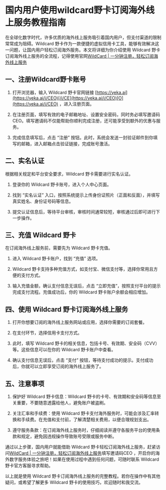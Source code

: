 # 国内用户使用wildcard野卡订阅海外线上服务教程指南

在全球化数字时代，许多优质的海外线上服务吸引着国内用户，但支付渠道的限制常常成为阻碍。Wildcard 野卡作为一款便捷的虚拟信用卡工具，能够有效解决这一问题，让国内用户轻松订阅海外服务。本文将详细为你介绍使用 Wildcard 野卡订阅海外线上服务的全流程，记得使用官网[WildCard | 一分钟注册，轻松订阅海外线上服务](https://yeka.ai/i/CEO)

## 一、注册Wildcard野卡账号

1. 打开浏览器，输入 Wildcard 野卡官网链接 [https://yeka.ai](https://yeka.ai/i/CEO)[/i/CE](https://yeka.ai/i/CEO)[O](https://yeka.ai/i/CEO) ，进入注册页面。
  
2. 在注册页面，填写有效的电子邮箱地址、设置安全密码，同时务必填写邀请码 CEO。填写邀请码不仅能帮助你顺利完成注册，还可能享受到额外的优惠与服务。
  
3. 完成信息填写后，点击 “注册” 按钮。此时，系统会发送一封验证邮件到你填写的邮箱，进入邮箱点击验证链接，完成账号激活。
  

## 二、实名认证

根据相关规定和平台安全要求，Wildcard 野卡需要进行实名认证。

1. 登录你的 Wildcard 野卡账号，进入个人中心页面。
  
2. 找到 “实名认证” 入口，按照系统提示上传身份证照片（正面和反面），并填写真实姓名、身份证号码等信息。
  
3. 提交认证信息后，等待平台审核，审核时间通常较短，审核通过后即可进行下一步操作。
  

## 三、充值 Wildcard 野卡

在订阅海外线上服务前，需要先为 Wildcard 野卡充值。

1. 进入 Wildcard 野卡账户，找到 “充值” 选项。
  
2. Wildcard 野卡支持多种充值方式，如支付宝、微信支付等，选择你常用且方便的支付方式。
  
3. 输入充值金额，确认支付信息无误后，点击 “立即充值”，按照支付平台的提示完成支付流程。充值成功后，你的 Wildcard 野卡账户余额会相应增加。
  

## 四、使用 Wildcard 野卡订阅海外线上服务

1. 打开你想要订阅的海外线上服务网站或应用，选择你需要的订阅套餐。
  
2. 在支付环节，选择信用卡支付方式。
  
3. 此时，填写 Wildcard 野卡的相关信息，包括卡号、有效期、安全码（CVV）等。这些信息可以在你的 Wildcard 野卡账户中查看。
  
4. 确认支付信息无误后，点击 “支付” 按钮，等待支付成功的提示。支付成功后，你就可以立即享受订阅的海外线上服务了。
  

## 五、注意事项

1. 保护好 Wildcard 野卡信息：Wildcard 野卡的卡号、有效期和安全码等信息至关重要，不要随意透露给他人，避免账户被盗刷。
  
2. 关注汇率和手续费：使用 Wildcard 野卡支付海外服务时，可能会涉及汇率转换和手续费。在充值和支付前，了解清楚相关费用，以便合理规划支出。
  
3. 遵守服务条款：在订阅海外线上服务时，仔细阅读并遵守各服务平台的使用条款和规定，避免因违规操作导致账号受限或服务中断。
  

通过以上步骤，国内用户就能借助 Wildcard 野卡轻松订阅海外线上服务，赶紧访问[WildCard | 一分钟注册，轻松订阅海外线上服务](https://yeka.ai/i/CEO)填写邀请码CEO ，开启你的海外数字服务体验之旅吧！如果在使用过程中遇到任何问题，可随时联系 Wildcard 野卡官方客服寻求帮助。

以上就是使用 Wildcard 野卡订阅海外线上服务的完整教程。若你在操作中有其他疑问，或希望了解更多 Wildcard 野卡的使用技巧，欢迎随时和我交流。

